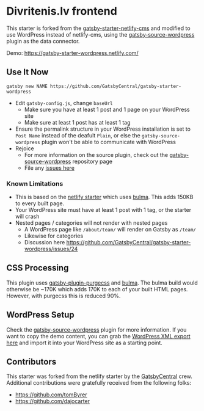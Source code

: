 # Divritenis.lv frontend

This starter is forked from the
[gatsby-starter-netlify-cms](https://github.com/netlify-templates/gatsby-starter-netlify-cms)
and modified to use WordPress instead of netlify-cms, using the [gatsby-source-wordpress](https://github.com/gatsbyjs/gatsby/tree/master/packages/gatsby-source-wordpress) plugin as the data connector.

Demo: https://gatsby-starter-wordpress.netlify.com/

## Use It Now

    gatsby new NAME https://github.com/GatsbyCentral/gatsby-starter-wordpress

- Edit `gatsby-config.js`, change `baseUrl`
  - Make sure you have at least 1 post and 1 page on your WordPress site
  - Make sure at least 1 post has at least 1 tag
- Ensure the permalink structure in your WordPress installation is set to `Post Name` instead of the deafult `Plain`, or else the `gatsby-source-wordpress` plugin won't be able to communicate with WordPress
- Rejoice
  - For more information on the source plugin, check out the [gatsby-source-wordpress](https://github.com/gatsbyjs/gatsby/tree/master/packages/gatsby-source-wordpress) repository page
  - File any [issues here](https://github.com/GatsbyCentral/gatsby-starter-wordpress/issues)

### Known Limitations

- This is based on the [netlify starter](https://github.com/netlify-templates/gatsby-starter-netlify-cms) which uses [bulma](https://bulma.io). This adds 150KB to every built page.
- Your WordPress site must have at least 1 post with 1 tag, or the starter will crash
- Nested pages / categories will not render with nested pages
  - A WordPress page like `/about/team/` will render on Gatsby as `/team/`
  - Likewise for categories
  - Discussion here https://github.com/GatsbyCentral/gatsby-starter-wordpress/issues/24

## CSS Processing

This plugin uses [gatsby-plugin-purgecss](https://www.gatsbyjs.org/packages/gatsby-plugin-purgecss/) and [bulma](https://bulma.io/). The bulma build would otherwise be ~170K which adds 170K to each of your built HTML pages. However, with purgecss this is reduced 90%.

## WordPress Setup

Check the [gatsby-source-wordpress](https://github.com/gatsbyjs/gatsby/tree/master/packages/gatsby-source-wordpress) plugin for more information. If you want to copy the demo content, you can grab the [WordPress XML export here](https://wpdemo.gatsbycentral.com/gatsbystarterwordpress.WordPress.2019-09-12.xml) and import it into your WordPress site as a starting point.

## Contributors

This starter was forked from the netlify starter by the
[GatsbyCentral](https://www.gatsbycentral.com/) crew. Additional contributions
were gratefully received from the following folks:

- https://github.com/tomByrer
- https://github.com/dajocarter
